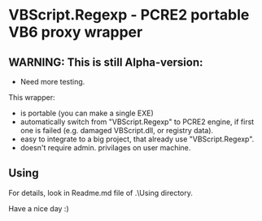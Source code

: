 # VBScript.Regexp - PCRE2 portable VB6 proxy wrapper

## WARNING: This is still Alpha-version:
* Need more testing.

This wrapper:
 - is portable (you can make a single EXE)
 - automatically switch from "VBScript.Regexp" to PCRE2 engine, if first one is failed (e.g. damaged VBScript.dll, or registry data).
 - easy to integrate to a big project, that already use "VBScript.Regexp".
 - doesn't require admin. privilages on user machine.

## Using

For details, look in Readme.md file of .\Using directory.

Have a nice day :)
